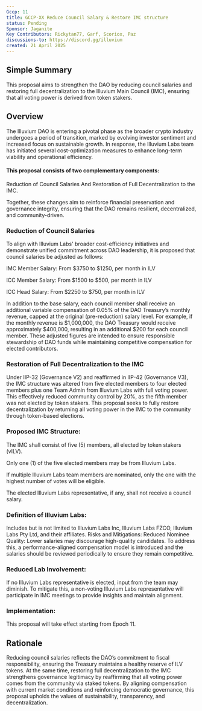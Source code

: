 ```yaml
---
Gccp: 11
title: GCCP-XX Reduce Council Salary & Restore IMC structure
status: Pending
Sponsor: Jaganite
Key Contributors: Rickytan77, Garf, Scoriox, Paz
discussions-to: https://discord.gg/illuvium
created: 21 April 2025
---
```


## Simple Summary
This proposal aims to strengthen the DAO by reducing council salaries and restoring full decentralization to the Illuvium Main Council (IMC), ensuring that all voting power is derived from token stakers.

## Overview
The Illuvium DAO is entering a pivotal phase as the broader crypto industry undergoes a period of transition, marked by evolving investor sentiment and increased focus on sustainable growth. In response, the Illuvium Labs team has initiated several cost-optimization measures to enhance long-term viability and operational efficiency.

#### This proposal consists of two complementary components:
Reduction of Council Salaries And Restoration of Full Decentralization to the IMC.


Together, these changes aim to reinforce financial preservation and governance integrity, ensuring that the DAO remains resilient, decentralized, and community-driven.

### Reduction of Council Salaries
To align with Illuvium Labs' broader cost-efficiency initiatives and demonstrate unified commitment across DAO leadership, it is proposed that council salaries be adjusted as follows:


IMC Member Salary: From $3750 to $1250, per month in ILV


ICC Member Salary: From $1500 to $500, per month in ILV


ICC Head Salary: From $2250 to $750, per month in ILV


In addition to the base salary, each council member shall receive an additional variable compensation of 0.05% of the DAO Treasury’s monthly revenue, capped at the original (pre-reduction) salary level. For example, if the monthly revenue is $1,000,000, the DAO Treasury would receive approximately $400,000, resulting in an additional $200 for each council member.
These adjusted figures are intended to ensure responsible stewardship of DAO funds while maintaining competitive compensation for elected contributors.

### Restoration of Full Decentralization to the IMC
Under IIP-32 (Governance V2) and reaffirmed in IIP-42 (Governance V3), the IMC structure was altered from five elected members to four elected members plus one Team Admin from Illuvium Labs with full voting power. This effectively reduced community control by 20%, as the fifth member was not elected by token stakers.
This proposal seeks to fully restore decentralization by returning all voting power in the IMC to the community through token-based elections.

### Proposed IMC Structure:
The IMC shall consist of five (5) members, all elected by token stakers (vILV).


Only one (1) of the five elected members may be from Illuvium Labs.


If multiple Illuvium Labs team members are nominated, only the one with the highest number of votes will be eligible.


The elected Illuvium Labs representative, if any, shall not receive a council salary.


### Definition of Illuvium Labs:
Includes but is not limited to Illuvium Labs Inc, Illuvium Labs FZCO, Illuvium Labs Pty Ltd, and their affiliates.
Risks and Mitigations:
Reduced Nominee Quality:
Lower salaries may discourage high-quality candidates. To address this, a performance-aligned compensation model is introduced and the salaries should be reviewed periodically to ensure they remain competitive.


### Reduced Lab Involvement:
If no Illuvium Labs representative is elected, input from the team may diminish. To mitigate this, a non-voting Illuvium Labs representative will participate in IMC meetings to provide insights and maintain alignment.

### Implementation:
This proposal will take effect starting from Epoch 11.

## Rationale
Reducing council salaries reflects the DAO’s commitment to fiscal responsibility, ensuring the Treasury maintains a healthy reserve of ILV tokens. At the same time, restoring full decentralization to the IMC strengthens governance legitimacy by reaffirming that all voting power comes from the community via staked tokens. By aligning compensation with current market conditions and reinforcing democratic governance, this proposal upholds the values of sustainability, transparency, and decentralization.


